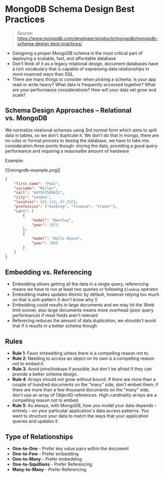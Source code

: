 # MongoDB Schema Design Best Practices
>Source: https://www.mongodb.com/developer/products/mongodb/mongodb-schema-design-best-practices/

- Designing a proper MongoDB schema is the most critical part of deploying a scalable, fast, and affordable database
- Don't think of it as a legacy relational design, document databases have a rich vocabulary that is capable of expressing data relationships in more nuanced ways than SQL.
- There are many things to consider when picking a schema. Is your app read or write heavy? What data is frequently accessed together? What are your performance considerations? How will your data set grow and scale?

## Schema Design Approaches – Relational vs. MongoDB
We normalize relational schemas using 3rd normal form which aims to split data in tables, so we don't duplicate it. We don't do that in mongo, there are no rules or format process to desing the database, we have to take into consideration three points though: storing the data, providing a good query performance and requiring a reasonalbe amount of hardware

Example:

![[mongodb-example.png]]

```json
{
    "first_name": "Paul",
    "surname": "Miller",
    "cell": "447557505611",
    "city": "London",
    "location": [45.123, 47.232],
    "profession": ["banking", "finance", "trader"],
    "cars": [
        {
            "model": "Bentley",
            "year": 1973
        },
        {
            "model": "Rolls Royce",
            "year": 1965
        }
    ]
}
```

## Embedding vs. Referencing
- Embedding allows getting all the data in a single query, referencing means we have to run at least two queries or following `$lookup` operator
- Embedding makes updates Atomic by default, however relying too much on that is anti-pattern (I don't know why !)
- Embedding could results in large documents and we may hit the 16mb limit sooner, also large documents means more overhead (poor query performance) if most fields aren't relevant
- Referecing reduces the amount of data duplication, we shouldn't avoid that if it results in a better schema though

## Rules
- **Rule 1**: Favor embedding unless there is a compelling reason not to.
- **Rule 2**: Needing to access an object on its own is a compelling reason not to embed it.
- **Rule 3**: Avoid joins/lookups if possible, but don't be afraid if they can provide a better schema design.
- **Rule 4**: Arrays should not grow without bound. If there are more than a couple of hundred documents on the "many" side, don't embed them; if there are more than a few thousand documents on the "many" side, don't use an array of ObjectID references. High-cardinality arrays are a compelling reason not to embed.
- **Rule 5**: As always, with MongoDB, how you model your data depends – entirely – on your particular application's data access patterns. You want to structure your data to match the ways that your application queries and updates it.

## Type of Relationships
-   **One-to-One** - Prefer key value pairs within the document
-   **One-to-Few** - Prefer embedding
-   **One-to-Many** - Prefer embedding
-   **One-to-Squillions** - Prefer Referencing
-   **Many-to-Many** - Prefer Referencing
